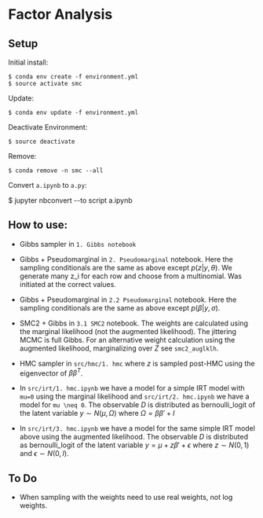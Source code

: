 # Factor Analysis

## Setup

Initial install:

    $ conda env create -f environment.yml
    $ source activate smc

Update:

    $ conda env update -f environment.yml

Deactivate Environment:

    $ source deactivate

Remove:

    $ conda remove -n smc --all


Convert `a.ipynb` to `a.py`:

  $ jupyter nbconvert --to script a.ipynb


## How to use:

* Gibbs sampler in `1. Gibbs notebook`

* Gibbs + Pseudomarginal in `2. Pseudomarginal` notebook. Here the sampling
conditionals are the same as above except $p(z| y,\theta)$. We generate many
z_i for each row and choose from a multinomial. Was initiated at the correct
values.

* Gibbs + Pseudomarginal in `2.2 Pseudomarginal` notebook. Here the sampling
conditionals are the same as above except $p(\beta| y, \sigma)$.

* SMC2 + Gibbs in `3.1 SMC2` notebook. The weights are calculated using the marginal
likelihood (not the augmented likelihood). The jittering MCMC is full Gibbs. For
an alternative weight calculation using the augmented likelihood, marginalizing
over $Z$ see `smc2_auglklh`.

* HMC sampler in `src/hmc/1. hmc` where $z$ is sampled post-HMC using the eigenvector
of $\beta \beta^T$. 

* In `src/irt/1. hmc.ipynb` we have a model for a simple IRT model with `mu=0`
using the marginal likelihood and `src/irt/2. hmc.ipynb` we have a model for
`mu \neq 0`. The observable $D$ is distributed as bernoulli_logit of the latent
variable $y \sim N(\mu, \Omega)$ where $\Omega = \beta \beta' + I$

* In `src/irt/3. hmc.ipynb` we have a model for the same simple IRT model above
using the augmented likelihood.
The observable $D$ is distributed as bernoulli_logit of the latent
variable $y = \mu + z \beta' + \epsilon$ where $z \sim N(0,1)$ and
$\epsilon \sim N(0, I)$.


## To Do

* When sampling with the weights need to use real weights, not log weights.
